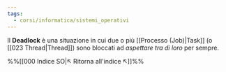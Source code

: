```yaml
---
tags:
  - corsi/informatica/sistemi_operativi
---
```

Il **Deadlock** è una situazione in cui due o più [[Processo (Job)|Task]] (o [[023 Thread|Thread]]) sono bloccati ad *aspettare tra di loro* per sempre.

%%[[000 Indice SO|↖ Ritorna all'indice ↖]]%%